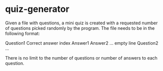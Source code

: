 # quiz-generator
Given a file with questions, a mini quiz is created with a requested number of questions picked randomly by the program. 
The file needs to be in the following format:

Question1
Correct answer index
Answer1
Answer2
...
empty line
Question2
...

There is no limit to the number of questions or number of answers to each question.

